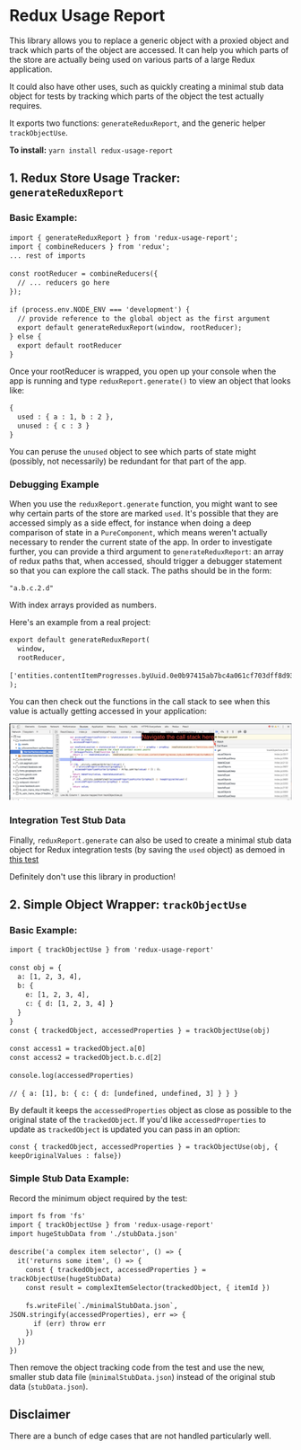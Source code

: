 # Redux Usage Report

This library allows you to replace a generic object with a proxied object and track which parts of the object are accessed. It can help you which parts of the store are actually being used on various parts of a large Redux application.

It could also have other uses, such as quickly creating a minimal stub data object for tests by tracking which parts of the object the test actually requires.

It exports two functions: `generateReduxReport`, and the generic helper `trackObjectUse`.

**To install:** `yarn install redux-usage-report`

## 1. Redux Store Usage Tracker: `generateReduxReport`

### Basic Example:
```
import { generateReduxReport } from 'redux-usage-report';
import { combineReducers } from 'redux';
... rest of imports

const rootReducer = combineReducers({
  // ... reducers go here
});

if (process.env.NODE_ENV === 'development') {
  // provide reference to the global object as the first argument
  export default generateReduxReport(window, rootReducer);
} else {
  export default rootReducer
}

```
Once your rootReducer is wrapped, you open up your console when the app is running and type
`reduxReport.generate()` to view an object that looks like:

```
{
  used : { a : 1, b : 2 },
  unused : { c : 3 }
}
```
You can peruse the `unused` object to see which parts of state might (possibly, not necessarily) be redundant for that part of the app.

### Debugging Example

When you use the `reduxReport.generate` function, you might want to see why certain parts of the store are marked `used`. It's possible that they are accessed simply as a side effect, for instance when doing a deep comparison of state in a `PureComponent`, which means weren't actually necessary to render the current state of the app.
In order to investigate further, you can provide a third argument to `generateReduxReport`: an array of redux paths that, when accessed, should trigger a debugger statement so that you can explore the call stack. The paths should be in the form:

```
"a.b.c.2.d"
```
With index arrays provided as numbers.

Here's an example from a real project:

```
export default generateReduxReport(
  window,
  rootReducer,
  ['entities.contentItemProgresses.byUuid.0e0b97415ab7bc4a061cf703dff8d93a.started']
);
```

You can then check out the functions in the call stack to see when this value is actually getting accessed in your application:

![screenshot of chrome devtools](./dev_tools_screenshot.png)

### Integration Test Stub Data

Finally, `reduxReport.generate` can also be used to create a minimal stub data object for Redux integration tests (by saving the `used` object) as demoed in [this test](./__tests__/generateReduxReportTest.js)

Definitely don't use this library in production!

## 2. Simple Object Wrapper: `trackObjectUse`

### Basic Example:
```
import { trackObjectUse } from 'redux-usage-report'

const obj = {
  a: [1, 2, 3, 4],
  b: {
    e: [1, 2, 3, 4],
    c: { d: [1, 2, 3, 4] }
  }
}
const { trackedObject, accessedProperties } = trackObjectUse(obj)

const access1 = trackedObject.a[0]
const access2 = trackedObject.b.c.d[2]

console.log(accessedProperties)

// { a: [1], b: { c: { d: [undefined, undefined, 3] } } }
```

By default it keeps the `accessedProperties` object as close as possible to the original state of the `trackedObject`. If you'd like `accessedProperties` to update as `trackedObject` is updated you can pass in an option:

```
const { trackedObject, accessedProperties } = trackObjectUse(obj, { keepOriginalValues : false})
```

### Simple Stub Data Example:

Record the minimum object required by the test:
```
import fs from 'fs'
import { trackObjectUse } from 'redux-usage-report'
import hugeStubData from './stubData.json'

describe('a complex item selector', () => {
  it('returns some item', () => {
    const { trackedObject, accessedProperties } = trackObjectUse(hugeStubData)
    const result = complexItemSelector(trackedObject, { itemId })

    fs.writeFile(`./minimalStubData.json`, JSON.stringify(accessedProperties), err => {
      if (err) throw err
    })
  })
})
```

Then remove the object tracking code from the test and use the new, smaller stub data file (`minimalStubData.json`) instead of the original stub data (`stubData.json`).

## Disclaimer

There are a bunch of edge cases that are not handled particularly well.


